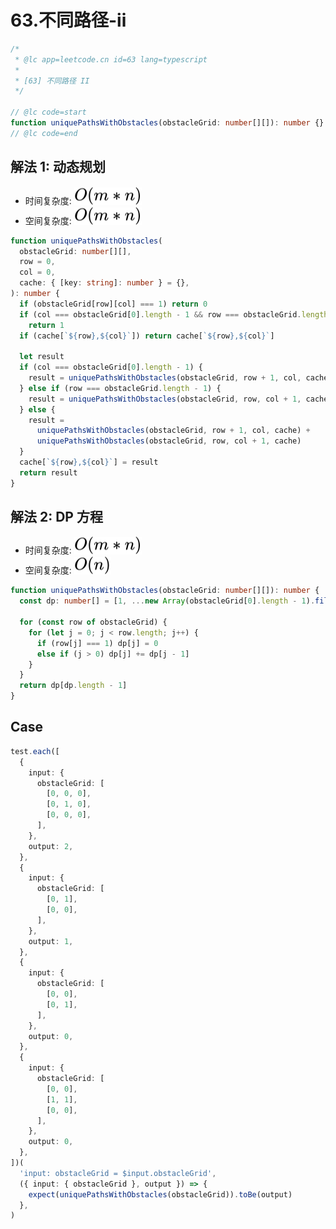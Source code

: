 # 63.不同路径-ii

```ts
/*
 * @lc app=leetcode.cn id=63 lang=typescript
 *
 * [63] 不同路径 II
 */

// @lc code=start
function uniquePathsWithObstacles(obstacleGrid: number[][]): number {}
// @lc code=end
```

## 解法 1: 动态规划

- 时间复杂度: <!-- $O(m*n)$ --> <img style="transform: translateY(0.1em); background: white;" src="svg/o-m-*-n.svg" alt="O(m*n)">
- 空间复杂度: <!-- $O(m*n)$ --> <img style="transform: translateY(0.1em); background: white;" src="svg/o-m-*-n.svg" alt="O(m*n)">

```ts
function uniquePathsWithObstacles(
  obstacleGrid: number[][],
  row = 0,
  col = 0,
  cache: { [key: string]: number } = {},
): number {
  if (obstacleGrid[row][col] === 1) return 0
  if (col === obstacleGrid[0].length - 1 && row === obstacleGrid.length - 1)
    return 1
  if (cache[`${row},${col}`]) return cache[`${row},${col}`]

  let result
  if (col === obstacleGrid[0].length - 1) {
    result = uniquePathsWithObstacles(obstacleGrid, row + 1, col, cache)
  } else if (row === obstacleGrid.length - 1) {
    result = uniquePathsWithObstacles(obstacleGrid, row, col + 1, cache)
  } else {
    result =
      uniquePathsWithObstacles(obstacleGrid, row + 1, col, cache) +
      uniquePathsWithObstacles(obstacleGrid, row, col + 1, cache)
  }
  cache[`${row},${col}`] = result
  return result
}
```

## 解法 2: DP 方程

- 时间复杂度: <!-- $O(m*n)$ --> <img style="transform: translateY(0.1em); background: white;" src="svg/o-m-*-n.svg" alt="O(m*n)">
- 空间复杂度: <!-- $O(n)$ --> <img style="transform: translateY(0.1em); background: white;" src="svg/o-n.svg" alt="O(n)">

```ts
function uniquePathsWithObstacles(obstacleGrid: number[][]): number {
  const dp: number[] = [1, ...new Array(obstacleGrid[0].length - 1).fill(0)]

  for (const row of obstacleGrid) {
    for (let j = 0; j < row.length; j++) {
      if (row[j] === 1) dp[j] = 0
      else if (j > 0) dp[j] += dp[j - 1]
    }
  }
  return dp[dp.length - 1]
}
```

## Case

```ts
test.each([
  {
    input: {
      obstacleGrid: [
        [0, 0, 0],
        [0, 1, 0],
        [0, 0, 0],
      ],
    },
    output: 2,
  },
  {
    input: {
      obstacleGrid: [
        [0, 1],
        [0, 0],
      ],
    },
    output: 1,
  },
  {
    input: {
      obstacleGrid: [
        [0, 0],
        [0, 1],
      ],
    },
    output: 0,
  },
  {
    input: {
      obstacleGrid: [
        [0, 0],
        [1, 1],
        [0, 0],
      ],
    },
    output: 0,
  },
])(
  'input: obstacleGrid = $input.obstacleGrid',
  ({ input: { obstacleGrid }, output }) => {
    expect(uniquePathsWithObstacles(obstacleGrid)).toBe(output)
  },
)
```
